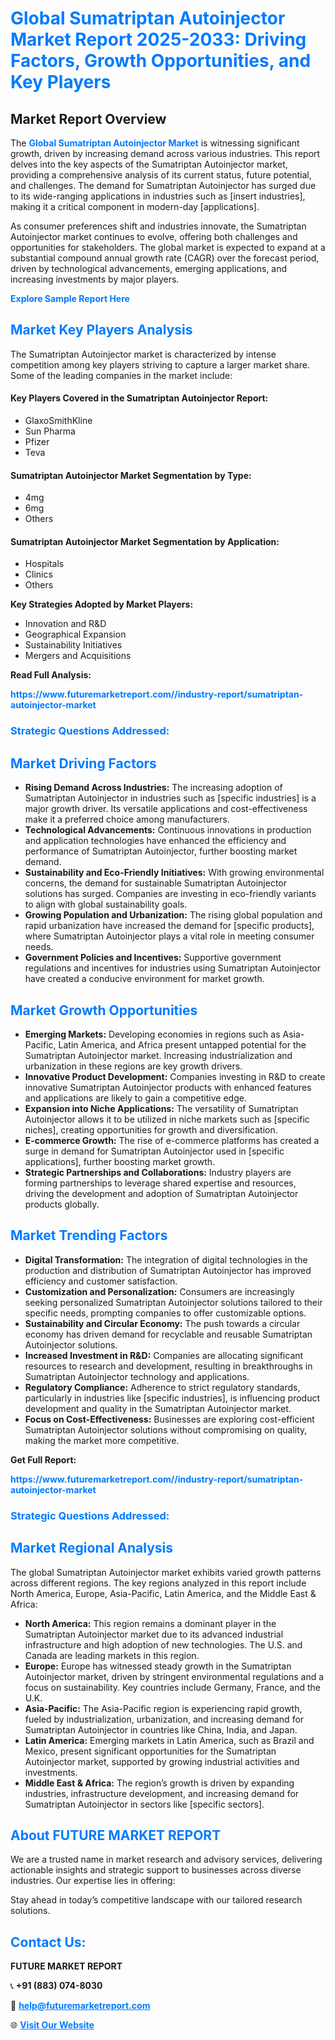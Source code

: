 <h1 style="color: #007BFF;">Global Sumatriptan Autoinjector Market Report 2025-2033: Driving Factors, Growth Opportunities, and Key Players</h1>

<section id="overview">
<h2>Market Report Overview</h2>
<p>The <a href="https://www.futuremarketreport.com//industry-report/sumatriptan-autoinjector-market" style="color: #007BFF; text-decoration: none;"><strong>Global Sumatriptan Autoinjector Market</strong></a> is witnessing significant growth, driven by increasing demand across various industries. This report delves into the key aspects of the Sumatriptan Autoinjector market, providing a comprehensive analysis of its current status, future potential, and challenges. The demand for Sumatriptan Autoinjector has surged due to its wide-ranging applications in industries such as [insert industries], making it a critical component in modern-day [applications].</p>
<p>As consumer preferences shift and industries innovate, the Sumatriptan Autoinjector market continues to evolve, offering both challenges and opportunities for stakeholders. The global market is expected to expand at a substantial compound annual growth rate (CAGR) over the forecast period, driven by technological advancements, emerging applications, and increasing investments by major players.</p>
</section>

<section id="overview">
<p><a href="https://www.futuremarketreport.com//request-sample/reportId=79634" style="color: #007BFF; text-decoration: none;"><strong>Explore Sample Report Here</strong></a></p>
</section>

<section id="key-players">
<h2 style="color: #007BFF;">Market Key Players Analysis</h2>
<p>The Sumatriptan Autoinjector market is characterized by intense competition among key players striving to capture a larger market share. Some of the leading companies in the market include:</p>
<h4>Key Players Covered in the Sumatriptan Autoinjector Report:</h4>
<ul><li>GlaxoSmithKline</li><li>Sun Pharma</li><li>Pfizer</li><li>Teva</li></ul>
<h4>Sumatriptan Autoinjector Market Segmentation by Type:</h4>
<ul><li>4mg</li><li>6mg</li><li>Others</li></ul>

<h4>Sumatriptan Autoinjector Market Segmentation by Application:</h4>
<ul><li>Hospitals</li><li>Clinics</li><li>Others</li></ul>
<p><strong>Key Strategies Adopted by Market Players:</strong></p>
<ul>
<li>Innovation and R&D</li>
<li>Geographical Expansion</li>
<li>Sustainability Initiatives</li>
<li>Mergers and Acquisitions</li>
</ul>
</section>

<section>
<p><strong>Read Full Analysis: </strong></p><a href="https://www.futuremarketreport.com//industry-report/sumatriptan-autoinjector-market" style="color: #007BFF; text-decoration: none;"><strong>https://www.futuremarketreport.com//industry-report/sumatriptan-autoinjector-market</strong></a>
<h3 style="color: #007BFF;">Strategic Questions Addressed:</h3>
</section>

<section id="driving-factors">
<h2 style="color: #007BFF;">Market Driving Factors</h2>
<ul>
<li><strong>Rising Demand Across Industries:</strong> The increasing adoption of Sumatriptan Autoinjector in industries such as [specific industries] is a major growth driver. Its versatile applications and cost-effectiveness make it a preferred choice among manufacturers.</li>
<li><strong>Technological Advancements:</strong> Continuous innovations in production and application technologies have enhanced the efficiency and performance of Sumatriptan Autoinjector, further boosting market demand.</li>
<li><strong>Sustainability and Eco-Friendly Initiatives:</strong> With growing environmental concerns, the demand for sustainable Sumatriptan Autoinjector solutions has surged. Companies are investing in eco-friendly variants to align with global sustainability goals.</li>
<li><strong>Growing Population and Urbanization:</strong> The rising global population and rapid urbanization have increased the demand for [specific products], where Sumatriptan Autoinjector plays a vital role in meeting consumer needs.</li>
<li><strong>Government Policies and Incentives:</strong> Supportive government regulations and incentives for industries using Sumatriptan Autoinjector have created a conducive environment for market growth.</li>
</ul>
</section>

<section id="growth-opportunities">
<h2 style="color: #007BFF;">Market Growth Opportunities</h2>
<ul>
<li><strong>Emerging Markets:</strong> Developing economies in regions such as Asia-Pacific, Latin America, and Africa present untapped potential for the Sumatriptan Autoinjector market. Increasing industrialization and urbanization in these regions are key growth drivers.</li>
<li><strong>Innovative Product Development:</strong> Companies investing in R&D to create innovative Sumatriptan Autoinjector products with enhanced features and applications are likely to gain a competitive edge.</li>
<li><strong>Expansion into Niche Applications:</strong> The versatility of Sumatriptan Autoinjector allows it to be utilized in niche markets such as [specific niches], creating opportunities for growth and diversification.</li>
<li><strong>E-commerce Growth:</strong> The rise of e-commerce platforms has created a surge in demand for Sumatriptan Autoinjector used in [specific applications], further boosting market growth.</li>
<li><strong>Strategic Partnerships and Collaborations:</strong> Industry players are forming partnerships to leverage shared expertise and resources, driving the development and adoption of Sumatriptan Autoinjector products globally.</li>
</ul>
</section>

<section id="trending-factors">
<h2 style="color: #007BFF;">Market Trending Factors</h2>
<ul>
<li><strong>Digital Transformation:</strong> The integration of digital technologies in the production and distribution of Sumatriptan Autoinjector has improved efficiency and customer satisfaction.</li>
<li><strong>Customization and Personalization:</strong> Consumers are increasingly seeking personalized Sumatriptan Autoinjector solutions tailored to their specific needs, prompting companies to offer customizable options.</li>
<li><strong>Sustainability and Circular Economy:</strong> The push towards a circular economy has driven demand for recyclable and reusable Sumatriptan Autoinjector solutions.</li>
<li><strong>Increased Investment in R&D:</strong> Companies are allocating significant resources to research and development, resulting in breakthroughs in Sumatriptan Autoinjector technology and applications.</li>
<li><strong>Regulatory Compliance:</strong> Adherence to strict regulatory standards, particularly in industries like [specific industries], is influencing product development and quality in the Sumatriptan Autoinjector market.</li>
<li><strong>Focus on Cost-Effectiveness:</strong> Businesses are exploring cost-efficient Sumatriptan Autoinjector solutions without compromising on quality, making the market more competitive.</li>
</ul>
</section>

<section>
<p><strong>Get Full Report: </strong></p><a href="https://www.futuremarketreport.com//industry-report/sumatriptan-autoinjector-market" style="color: #007BFF; text-decoration: none;"><strong>https://www.futuremarketreport.com//industry-report/sumatriptan-autoinjector-market</strong></a>
<h3 style="color: #007BFF;">Strategic Questions Addressed:</h3>
</section>


<section id="regional-analysis">
<h2 style="color: #007BFF;">Market Regional Analysis</h2>
<p>The global Sumatriptan Autoinjector market exhibits varied growth patterns across different regions. The key regions analyzed in this report include North America, Europe, Asia-Pacific, Latin America, and the Middle East & Africa:</p>
<ul>
<li><strong>North America:</strong> This region remains a dominant player in the Sumatriptan Autoinjector market due to its advanced industrial infrastructure and high adoption of new technologies. The U.S. and Canada are leading markets in this region.</li>
<li><strong>Europe:</strong> Europe has witnessed steady growth in the Sumatriptan Autoinjector market, driven by stringent environmental regulations and a focus on sustainability. Key countries include Germany, France, and the U.K.</li>
<li><strong>Asia-Pacific:</strong> The Asia-Pacific region is experiencing rapid growth, fueled by industrialization, urbanization, and increasing demand for Sumatriptan Autoinjector in countries like China, India, and Japan.</li>
<li><strong>Latin America:</strong> Emerging markets in Latin America, such as Brazil and Mexico, present significant opportunities for the Sumatriptan Autoinjector market, supported by growing industrial activities and investments.</li>
<li><strong>Middle East & Africa:</strong> The region’s growth is driven by expanding industries, infrastructure development, and increasing demand for Sumatriptan Autoinjector in sectors like [specific sectors].</li>
</ul>
</section>

<footer>
<h2 style="color: #007BFF;">About FUTURE MARKET REPORT</h2>
<p>We are a trusted name in market research and advisory services, delivering actionable insights and strategic support to businesses across diverse industries. Our expertise lies in offering:</p>

<p>Stay ahead in today’s competitive landscape with our tailored research solutions.</p>

<h2 style="color: #007BFF;">Contact Us:</h2>
<p><strong>FUTURE MARKET REPORT</strong></p>
<p>📞 <strong>+91 (883) 074-8030</strong></p>
<p>📧 <strong><a href="mailto:help@futuremarketreport.com" style="color: #007BFF;">help@futuremarketreport.com</a></strong></p>
<p>🌐 <strong><a href="https://www.futuremarketreport.com/" style="color: #007BFF;">Visit Our Website</a></strong></p>
</footer>